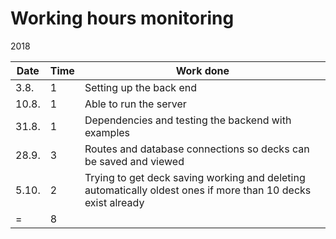 # Working hours monitoring

2018

| Date  | Time | Work done |
|-------|------|-----------|
| 3.8.  | 1    | Setting up the back end |
| 10.8. | 1    | Able to run the server |
| 31.8. | 1    | Dependencies and testing the backend with examples |
| 28.9. | 3    | Routes and database connections so decks can be saved and viewed |
| 5.10. | 2    | Trying to get deck saving working and deleting automatically oldest ones if more than 10 decks exist already |
|    =	| 8    | |